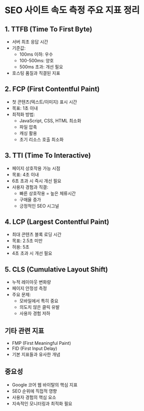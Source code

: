 # SEO 사이트 속도 측정 주요 지표 정리

## 1. TTFB (Time To First Byte)

- 서버 최초 응답 시간
- 기준값:
  - 100ms 이하: 우수
  - 100-500ms: 양호
  - 500ms 초과: 개선 필요
- 호스팅 품질과 직결된 지표

## 2. FCP (First Contentful Paint)

- 첫 콘텐츠(텍스트/이미지) 표시 시간
- 목표: 1초 이내
- 최적화 방법:
  - JavaScript, CSS, HTML 최소화
  - 파일 압축
  - 캐싱 활용
  - 초기 리소스 호출 최소화

## 3. TTI (Time To Interactive)

- 페이지 상호작용 가능 시점
- 목표: 4초 이내
- 6초 초과 시 즉시 개선 필요
- 사용자 경험과 직결:
  - 빠른 상호작용 = 높은 체류시간
  - 구매율 증가
  - 긍정적인 SEO 시그널

## 4. LCP (Largest Contentful Paint)

- 최대 콘텐츠 블록 로딩 시간
- 목표: 2.5초 미만
- 허용: 5초
- 4초 초과 시 개선 필요

## 5. CLS (Cumulative Layout Shift)

- 누적 레이아웃 변화량
- 페이지 안정성 측정
- 주요 문제:
  - 모바일에서 특히 중요
  - 의도치 않은 클릭 유발
  - 사용자 경험 저하

## 기타 관련 지표

- FMP (First Meaningful Paint)
- FID (First Input Delay)
- 기본 지표들과 유사한 개념

## 중요성

- Google 코어 웹 바이탈의 핵심 지표
- SEO 순위에 직접적 영향
- 사용자 경험의 핵심 요소
- 지속적인 모니터링과 최적화 필요
